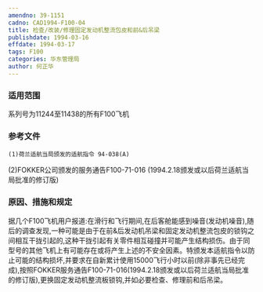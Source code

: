 ```yaml
---
amendno: 39-1151
cadno: CAD1994-F100-04
title: 检查/改装/修理固定发动机整流包皮和前&后吊梁
publishdate: 1994-03-16
effdate: 1994-03-17
tags: F100
categories: 华东管理局
author: 何正华
---
```


### 适用范围 
系列号为11244至11438的所有F100飞机

### 参考文件
    (1)荷兰适航当局颁发的适航指令 94-038(A) 
(2)FOKKER公司颁发的服务通告F100-71-016 (1994.2.18颁发或以后荷兰适航当局批准的修订版) 

### 原因、措施和规定 
据几个F100飞机用户报道:在滑行和飞行期间,在后客舱能感到噪音(发动机噪音),随后的调查发现,一种可能是由于在前&后发动机吊梁和固定发动机整流包皮的锁钩之间相互干拢引起的,这种干拢引起有关零件相互碰撞并可能产生结构损伤。由于同型号的其他飞机上有可能存在或将产生上述的不安全因素。特颁发本适航指令以防止可能的结构损坏,并要求在自新累计使用15000飞行小时以前(除非事先已经完成),按照FOKKER服务通告F100-71-016(1994.2.18颁发或以后荷兰适航当局批准的修订版),更换固定发动机整流板锁钩,并如必要检查、修理前和后吊梁。
